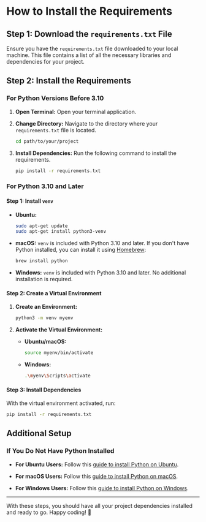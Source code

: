# How to Install the Requirements

## Step 1: Download the `requirements.txt` File

Ensure you have the `requirements.txt` file downloaded to your local machine. This file contains a list of all the necessary libraries and dependencies for your project.

## Step 2: Install the Requirements

### For Python Versions Before 3.10

1. **Open Terminal:**
   Open your terminal application.

2. **Change Directory:**
   Navigate to the directory where your `requirements.txt` file is located.
   ```sh
   cd path/to/your/project
   ```

3. **Install Dependencies:**
   Run the following command to install the requirements.
   ```sh
   pip install -r requirements.txt
   ```

### For Python 3.10 and Later

#### Step 1: Install `venv`

- **Ubuntu:**
  ```sh
  sudo apt-get update
  sudo apt-get install python3-venv
  ```

- **macOS:**
  `venv` is included with Python 3.10 and later. If you don't have Python installed, you can install it using [Homebrew](https://brew.sh/):
  ```sh
  brew install python
  ```

- **Windows:**
  `venv` is included with Python 3.10 and later. No additional installation is required.

#### Step 2: Create a Virtual Environment

1. **Create an Environment:**
   ```sh
   python3 -m venv myenv
   ```

2. **Activate the Virtual Environment:**

   - **Ubuntu/macOS:**
     ```sh
     source myenv/bin/activate
     ```

   - **Windows:**
     ```sh
     .\myenv\Scripts\activate
     ```

#### Step 3: Install Dependencies

With the virtual environment activated, run:
```sh
pip install -r requirements.txt
```

## Additional Setup

### If You Do Not Have Python Installed

- **For Ubuntu Users:**
  Follow this [guide to install Python on Ubuntu](https://www.geeksforgeeks.org/how-to-install-python-in-ubuntu/).

- **For macOS Users:**
  Follow this [guide to install Python on macOS](https://docs.python-guide.org/starting/install3/osx/).

- **For Windows Users:**
  Follow this [guide to install Python on Windows](https://www.digitalocean.com/community/tutorials/install-python-windows-10).

---

With these steps, you should have all your project dependencies installed and ready to go. Happy coding! 🎉

